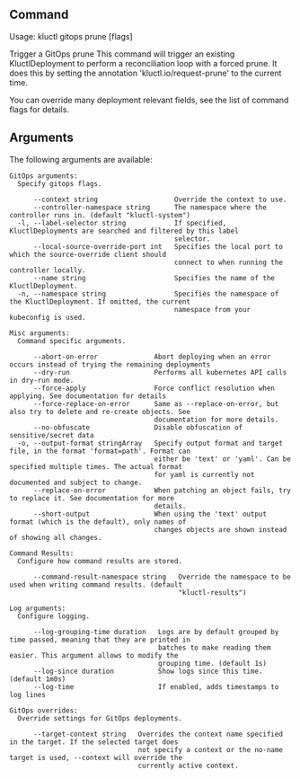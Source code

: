 <!-- This comment is uncommented when auto-synced to www-kluctl.io

---
title: "gitops prune"
linkTitle: "gitops prune"
weight: 10
description: >
    webui command
---
-->

## Command
<!-- BEGIN SECTION "gitops prune" "Usage" false -->
Usage: kluctl gitops prune [flags]

Trigger a GitOps prune
This command will trigger an existing KluctlDeployment to perform a reconciliation loop with a forced prune.
It does this by setting the annotation 'kluctl.io/request-prune' to the current time.

You can override many deployment relevant fields, see the list of command flags for details.

<!-- END SECTION -->

## Arguments

The following arguments are available:
<!-- BEGIN SECTION "gitops prune" "GitOps arguments" true -->
```
GitOps arguments:
  Specify gitops flags.

      --context string                   Override the context to use.
      --controller-namespace string      The namespace where the controller runs in. (default "kluctl-system")
  -l, --label-selector string            If specified, KluctlDeployments are searched and filtered by this label
                                         selector.
      --local-source-override-port int   Specifies the local port to which the source-override client should
                                         connect to when running the controller locally.
      --name string                      Specifies the name of the KluctlDeployment.
  -n, --namespace string                 Specifies the namespace of the KluctlDeployment. If omitted, the current
                                         namespace from your kubeconfig is used.

```
<!-- END SECTION -->
<!-- BEGIN SECTION "gitops prune" "Misc arguments" true -->
```
Misc arguments:
  Command specific arguments.

      --abort-on-error              Abort deploying when an error occurs instead of trying the remaining deployments
      --dry-run                     Performs all kubernetes API calls in dry-run mode.
      --force-apply                 Force conflict resolution when applying. See documentation for details
      --force-replace-on-error      Same as --replace-on-error, but also try to delete and re-create objects. See
                                    documentation for more details.
      --no-obfuscate                Disable obfuscation of sensitive/secret data
  -o, --output-format stringArray   Specify output format and target file, in the format 'format=path'. Format can
                                    either be 'text' or 'yaml'. Can be specified multiple times. The actual format
                                    for yaml is currently not documented and subject to change.
      --replace-on-error            When patching an object fails, try to replace it. See documentation for more
                                    details.
      --short-output                When using the 'text' output format (which is the default), only names of
                                    changes objects are shown instead of showing all changes.

```
<!-- END SECTION -->
<!-- BEGIN SECTION "gitops prune" "Command Results" true -->
```
Command Results:
  Configure how command results are stored.

      --command-result-namespace string   Override the namespace to be used when writing command results. (default
                                          "kluctl-results")

```
<!-- END SECTION -->
<!-- BEGIN SECTION "gitops prune" "Log arguments" true -->
```
Log arguments:
  Configure logging.

      --log-grouping-time duration   Logs are by default grouped by time passed, meaning that they are printed in
                                     batches to make reading them easier. This argument allows to modify the
                                     grouping time. (default 1s)
      --log-since duration           Show logs since this time. (default 1m0s)
      --log-time                     If enabled, adds timestamps to log lines

```
<!-- END SECTION -->
<!-- BEGIN SECTION "gitops prune" "GitOps overrides" true -->
```
GitOps overrides:
  Override settings for GitOps deployments.

      --target-context string   Overrides the context name specified in the target. If the selected target does
                                not specify a context or the no-name target is used, --context will override the
                                currently active context.

```
<!-- END SECTION -->